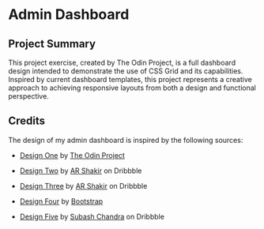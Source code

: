 # Admin Dashboard

## Project Summary

This project exercise, created by The Odin Project, is a full dashboard design
intended to demonstrate the use of CSS Grid and its capabilities. Inspired by
current dashboard templates, this project represents a creative approach to
achieving responsive layouts from both a design and functional perspective.

## Credits

The design of my admin dashboard is inspired by the following sources:

* [Design One](https://cdn.statically.io/gh/TheOdinProject/curriculum/main/html_css/grid-lessons/project-dashboard/dashboard-project.png) by [The Odin Project](https://www.theodinproject.com/)

* [Design Two](https://dribbble.com/shots/17473449-Analytics-Dashboard-UI-Concept/attachments/12608049?mode=media)
by [AR Shakir](https://dribbble.com/arshakir) on Dribbble

* [Design Three](https://dribbble.com/shots/16755561-Management-Dashboard) by
[AR Shakir](https://dribbble.com/arshakir) on Dribbble

* [Design Four](https://themes.getbootstrap.com/product/clever-admin-dashboard-template/)
by [Bootstrap](https://themes.getbootstrap.com/)

* [Design Five](https://dribbble.com/shots/4518513-Freebie-Dashboard-Design) by
[Subash Chandra](https://dribbble.com/subash_chandra) on Dribbble
